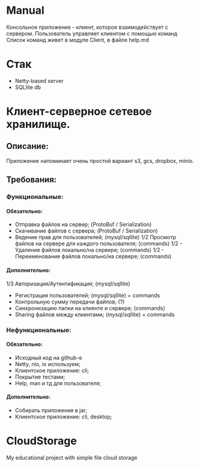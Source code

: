 # Manual
Консольное приложение - клиент, которое взаимодействует с сервером. 
Пользователь управляет клиентом с помощью команд
Список команд живет в модуле Client, в файле help.md

# Стак
- Netty-based server
- SQLlite db

# Клиент-серверное сетевое хранилище.

## Описание:

Приложение напоминает очень простой вариант s3, gcs, dropbox, minio.

## Требования:

### Функциональные:

#### Обязательно:

- Отправка файлов на сервер; (ProtoBuf / Serialization)
- Скачивание файлов с сервера; (ProtoBuf / Serialization)
- Ведение прав для пользователей; (mysql/sqllite)
1/2 Просмотр файлов на сервере для каждого пользователя; (commands)
1/2 - Удаление файлов локально/на сервере; (commands)
1/2 - Переименование файлов локально/на сервере; (commands)

#### Дополнительно:

1/3 Авторизация/Аутентификация; (mysql/sqllite)
- Регистрация пользователей; (mysql/sqllite) + commands
- Контрольную сумму передачи файлов; (?)
- Синхронизацию папки на клиенте и сервере; (commands)
- Sharing файлов между клиентами; (mysql/sqllite) + commands

### Нефункциональные:

#### Обязательно:

- Исходный код на github-е
- Netty, nio, io используем;
- Клиентское приложение: cli;
- Покрытие тестами;
- Help, man и тд для пользователя;

#### Дополнительно:

- Собирать приложения в jar;
- Клиентское приложение: cli, desktop;




# CloudStorage
My educational project with simple file cloud storage





